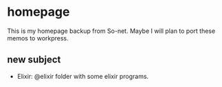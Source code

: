 # homepage
This is my homepage backup from So-net. Maybe I will plan to port these memos to workpress. 

## new subject
- Elixir: @elixir folder with some elixir programs.

